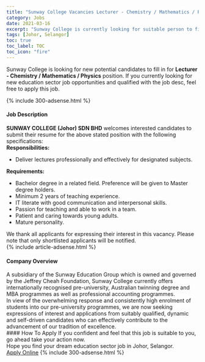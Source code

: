 ```yaml
---
title: "Sunway College Vacancies Lecturer - Chemistry / Mathematics / Physics" 
category: Jobs 
date: 2021-03-16 
excerpt: "Sunway College is currently looking for suitable person to fill in the Lecturer - Chemistry / Mathematics / Physics which positioned at Johor, Selangor" 
tags: [Johor, Selangor] 
toc: true 
toc_label: TOC 
toc_icon: "fire" 
--- 
```


<p>Sunway College is looking for new potential candidates to fill in for <b>Lecturer - Chemistry / Mathematics / Physics</b> position. If you currently looking for new education sector job opportunities and qualified with the job desc, feel free to apply this job.
</p>{% include 300-adsense.html %} 
<div><div><h4>Job Description</h4></div><div><div><span><div><div><div><strong>SUNWAY COLLEGE (Johor) SDN BHD</strong> welcomes interested candidates to submit their resume for the above stated position with the following specifications:</div><div><strong>Responsibilities:</strong></div><ul><li>Deliver lectures professionally and effectively for designated subjects.</li></ul><div><strong>Requirements:</strong></div><ul><li>Bachelor degree in a related field. Preference will be given to Master degree holders.</li><li>Minimum 2 years of teaching experience.</li><li>IT literate with good communication and interpersonal skills.</li><li>Passion for teaching and able to work in a team.</li><li>Patient and caring towards young adults.</li><li>Mature personality.</li></ul><div>We thank all applicants for expressing their interest in this vacancy. Please note that only shortlisted applicants will be notified.</div></div></div></span></div></div></div> 
{% include article-adsense.html %} 
<div><div><h4>Company Overview</h4></div><div><div><span><div><div>
	A subsidiary of the Sunway Education Group which is owned and governed by the Jeffrey Cheah Foundation, Sunway College currently offers internationally recognised pre-university, Australian twinning degree and MBA programmes as well as professional accounting programmes.</div>
<div>
	In view of the overwhelming response and consistently high enrolment of students into our pre-university programmes, we are now seeking expressions of interest and applications from suitably qualified, dynamic and self-driven candidates who can effectively contribute to the advancement of our tradition of excellence.</div></div></span></div></div></div> 
#### How To Apply 
If you confident and feel that this job is suitable to you, go ahead take your action now. <br/> 
Hope you find your dream education sector job in Johor, Selangor. <br/> 
<a href="https://www.jobstreet.com.my/en/job/lecturer-chemistry-mathematics-physics-4508381?jobId=jobstreet-my-job-4508381" class="btn btn--info" target="_blank" rel="nofollow noopenner">Apply Online</a> 
{% include 300-adsense.html %} 